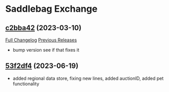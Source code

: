 # Saddlebag Exchange

## [c2bba42](https://github.com/ff14-advanced-market-search/SaddlebagExchangeWoW/tree/c2bba42a218c7e45cd778979f27a8faf80caedbf) (2023-03-10)
[Full Changelog](https://github.com/ff14-advanced-market-search/SaddlebagExchangeWoW/commits/c2bba42a218c7e45cd778979f27a8faf80caedbf) [Previous Releases](https://github.com/ff14-advanced-market-search/SaddlebagExchangeWoW/releases)

- bump version see if that fixes it  

## [53f2df4](https://github.com/ff14-advanced-market-search/SaddlebagExchangeWoW/commit/53f2df4068a65d2885de7fa66f27d6d89228343b) (2023-06-19)

- added regional data store, fixing new lines, added auctionID, added pet functionality
